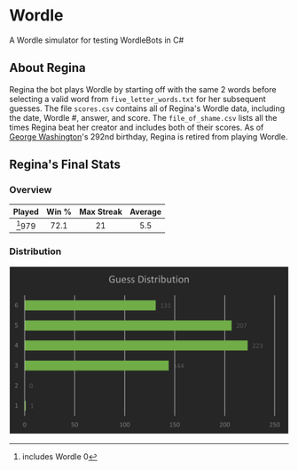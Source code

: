 # Wordle
A Wordle simulator for testing WordleBots in C#

## About Regina
Regina the bot plays Wordle by starting off with the same 2 words before selecting a valid word from `five_letter_words.txt` for her subsequent guesses. The file `scores.csv` contains all of Regina's Wordle data, including the date, Wordle #, answer, and score. The `file_of_shame.csv` lists all the times Regina beat her creator and includes both of their scores. As of [George Washington](https://en.wikipedia.org/wiki/George_Washington)'s 292nd birthday, Regina is retired from playing Wordle.

## Regina's Final Stats

### Overview
| Played | Win % | Max Streak | Average |  
|:------:|:-----:|:----------:|:-------:|
| [^1]979| 72.1  | 21         | 5.5     |

[^1]: includes Wordle 0

### Distribution
![a horizontal bar chart of Regina's guess distribution](./Wordle/data/stats-chart.png)